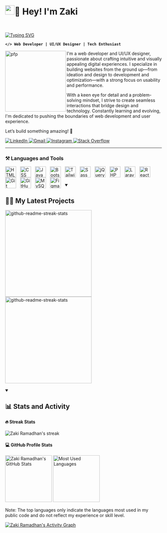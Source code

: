 # <a href="https://github.com/zaki-ramadhan/"><img src="https://raw.githubusercontent.com/MartinHeinz/MartinHeinz/master/wave.gif" width="30px" height="30px" /></a>🌚 Hey! I'm Zaki

<br/>

[![Typing SVG](https://readme-typing-svg.demolab.com?font=Fira+Code&weight=400&size=30&duration=3300&pause=1000&color=FFCA28&width=900&lines=Passionate+about+web+development+%26+UI%2FUX+design)](https://git.io/typing-svg)


**`</> Web Developer | UI/UX Designer | Tech Enthusiast`** 

<a href="https://github.com/zaki-ramadhan/"><img align="left" height="195px" width="195px" alt="pfp" src="https://i.postimg.cc/pTNJhG9Y/me-cropped.jpg" /></a>

I'm a web developer and UI/UX designer, passionate about crafting intuitive and visually appealing digital experiences. I specialize in building websites from the ground up—from ideation and design to development and optimization—with a strong focus on usability and performance.

With a keen eye for detail and a problem-solving mindset, I strive to create seamless interactions that bridge design and technology. Constantly learning and evolving, I'm dedicated to pushing the boundaries of web development and user experience.

Let’s build something amazing! 🚀

<p align="left">
  <a href="https://www.linkedin.com/in/zaki-ramadhan/" target="_blank">
      <img alt="LinkedIn" title="Connect on LinkedIn" src="https://img.shields.io/badge/LinkedIn-0077B5?style=for-the-badge&logo=linkedin&logoColor=white"/>
  </a>  
  <a href="https://mail.google.com/mail/?view=cm&fs=1&to=zakiram4dhan@gmail.com" target="_blank">
    <img alt="Gmail" title="Send me an email" src="https://img.shields.io/badge/Gmail-D14836?style=for-the-badge&logo=gmail&logoColor=white"/>
  </a>
  <a href="https://www.instagram.com/zaki_ramadhannn" target="_blank">
      <img alt="Instagram" title="Follow on Instagram" src="https://img.shields.io/badge/Instagram-E4405F?style=for-the-badge&logo=instagram&logoColor=white"/>
  </a>
  <a href="https://stackoverflow.com/users/28658705/devz" target="_blank">
      <img alt="Stack Overflow" title="Visit my Stack Overflow" src="https://img.shields.io/badge/Stack%20Overflow-F58025?style=for-the-badge&logo=stackoverflow&logoColor=white"/>
  </a>
</p>

---
### ⚒️ Languages and Tools

<img align="left" alt="HTML" width="35px" style="padding-right:10px;" src="https://cdn.jsdelivr.net/gh/devicons/devicon/icons/html5/html5-plain.svg" />
<img align="left" alt="CSS" width="35px" style="padding-right:10px;" src="https://cdn.jsdelivr.net/gh/devicons/devicon/icons/css3/css3-plain.svg" />
<img align="left" alt="JavaScript" width="35px" style="padding-right:10px;" src="https://cdn.jsdelivr.net/gh/devicons/devicon/icons/javascript/javascript-plain.svg" />
<img align="left" alt="Bootstrap" width="35px" style="padding-right:10px;" src="https://cdn.jsdelivr.net/gh/devicons/devicon/icons/bootstrap/bootstrap-original.svg" />
<img align="left" alt="TailwindCSS" width="35px" style="padding-right:10px;" src="https://upload.wikimedia.org/wikipedia/commons/d/d5/Tailwind_CSS_Logo.svg" />
<img align="left" alt="Sass" width="35px" style="padding-right:10px;" src="https://cdn.jsdelivr.net/gh/devicons/devicon/icons/sass/sass-original.svg" />
<img align="left" alt="jQuery" width="35px" style="padding-right:10px;" src="https://cdn.jsdelivr.net/gh/devicons/devicon/icons/jquery/jquery-original.svg" />
<img align="left" alt="PHP" width="35px" style="padding-right:10px;" src="https://cdn.jsdelivr.net/gh/devicons/devicon/icons/php/php-original.svg" />
<img align="left" alt="Laravel" width="35px" style="padding-right:10px;" src="https://upload.wikimedia.org/wikipedia/commons/9/9a/Laravel.svg" />
<img align="left" alt="ReactJS" width="35px" style="padding-right:10px;" src="https://cdn.jsdelivr.net/gh/devicons/devicon/icons/react/react-original.svg" />
<img align="left" alt="Git" width="35px" style="padding-right:10px;" src="https://cdn.jsdelivr.net/gh/devicons/devicon/icons/git/git-original.svg" />
<img align="left" alt="GitHub" width="35px" style="padding-right:10px;" src="https://cdn.jsdelivr.net/gh/devicons/devicon/icons/github/github-original.svg" />
<img align="left" alt="MySQL" width="35px" style="padding-right:10px;" src="https://cdn.jsdelivr.net/gh/devicons/devicon/icons/mysql/mysql-original.svg" />
<img align="left" alt="Figma" width="35px" style="padding-right:10px;" src="https://cdn.jsdelivr.net/gh/devicons/devicon/icons/figma/figma-original.svg" />

<br />
<br />
<br />

<details open>
  <summary><h2>✍🏽 My Latest Projects </h2></summary>
  <p algin="left">
    <a href="https://github.com/zaki-ramadhan/katering-ibu"><img width="278" src="https://denvercoder1-github-readme-stats.vercel.app/api/pin/?username=zaki-ramadhan&repo=katering-ibu&theme=react&bg_color=1F222E&title_color=F85D7F&hide_border=true&icon_color=F8D866&show_icons=false" alt="github-readme-streak-stats"></a>
    <a href="https://github.com/zaki-ramadhan/tubes_pbo_kel5"><img width="278" src="https://denvercoder1-github-readme-stats.vercel.app/api/pin/?username=zaki-ramadhan&repo=tubes_pbo_kel5&theme=react&bg_color=1F222E&title_color=F85D7F&hide_border=true&icon_color=F8D866&show_icons=false" alt="github-readme-streak-stats"></a>
  </p>
</details>


<details open>
<summary><h2>📊 Stats and Activity</h2></summary> 
  
  #### 🔥 Streak Stats
  
  <p align="left">
    <img title="🔥 Streak Stats" alt="Zaki Ramadhan's streak"
      src="https://streak-stats.demolab.com/?user=zaki-ramadhan&theme=gruvbox&hide_border=false"/>
  </p>
  
  #### 💻 GitHub Profile Stats
  <p align="left">
    <img height="150" src="https://github-readme-stats.vercel.app/api?username=zaki-ramadhan&show_icons=true&theme=gruvbox" alt="Zaki Ramadhan's GitHub Stats"/>
    <img height="150" src="https://github-readme-stats.vercel.app/api/top-langs/?username=zaki-ramadhan&layout=compact&theme=gruvbox" alt="Most Used Languages"/>
  </p>
  
Note: The top languages only indicate the languages most used in my public code and do not reflect my experience or skill level.

  <a href="https://github.com/ashutosh00710/github-readme-activity-graph"><img alt="Zaki Ramadhan's Activity Graph" src="https://github-readme-activity-graph.vercel.app/graph/?username=zaki-ramadhan&bg_color=1F222E&color=F8D866&line=F85D7F&point=FFFFFF&hide_border=true" /></a>

</details>
